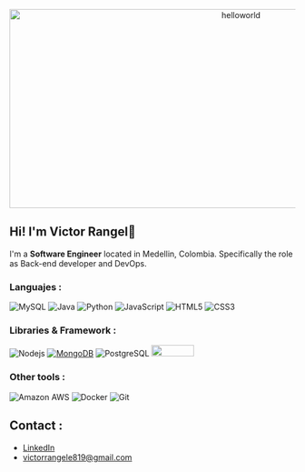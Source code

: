 <p align="center">
<img src="https://media4.giphy.com/media/0QLpmAqG2TyRIr6onk/giphy.gif" alt="helloworld" width=800px height=350px>
</p>

## Hi! I'm **Victor Rangel**👋

I'm a **Software Engineer** located in Medellin, Colombia. Specifically the role as Back-end developer and DevOps. 

### Languajes :
![MySQL](https://img.shields.io/badge/-MySQL-black?style=flat-square&logo=mysql)
![Java](https://img.shields.io/badge/-java-E34A86?style=flat-square&logo=openjdk)
![Python](https://img.shields.io/badge/-Python-ddd?style=flat-square&logo=python)
![JavaScript](https://img.shields.io/badge/-JavaScript-black?style=flat-square&logo=javascript)
![HTML5](https://img.shields.io/badge/-HTML5-E34F26?style=flat-square&logo=html5&logoColor=white)
![CSS3](https://img.shields.io/badge/-CSS3-1572B6?style=flat-square&logo=css3)

### Libraries & Framework :

![Nodejs](https://img.shields.io/badge/-Nodejs-black?style=flat-square&logo=Node.js)
<a href="#"><img alt="MongoDB" src ="https://img.shields.io/badge/MongoDB-%234ea94b.svg?logo=mongodb&logoColor=white"></a>
![PostgreSQL](https://img.shields.io/badge/-PostgreSQL-336791?style=flat-square&logo=postgresql)
<img src="https://img.shields.io/badge/spring-%236DB33F.svg?style=for-the-badge&logo=spring&logoColor=white" width="75px" height = "20">


### Other tools :

![Amazon AWS](https://img.shields.io/badge/Amazon%20AWS-232F3E?style=flat-square&logo=amazon-aws)
![Docker](https://img.shields.io/badge/-Docker-black?style=flat-square&logo=docker)
![Git](https://img.shields.io/badge/-Git-black?style=flat-square&logo=git)



## Contact :  

* [LinkedIn](https://www.linkedin.com/in/victorrangelromero/)
* victorrangele819@gmail.com
